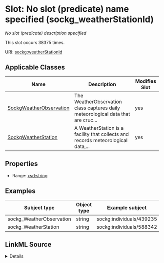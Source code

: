 

# Slot: No slot (predicate) name specified (sockg_weatherStationId)


_No slot (predicate) description specified_






This slot occurs 38375 times.


URI: [sockg:weatherStationId](https://idir.uta.edu/sockg-ontology/docs/weatherStationId)



<!-- no inheritance hierarchy -->





## Applicable Classes

| Name | Description | Modifies Slot |
| --- | --- | --- |
| [SockgWeatherObservation](../classes/SockgWeatherObservation.md) | The WeatherObservation class captures daily meteorological data that are cruc... |  yes  |
| [SockgWeatherStation](../classes/SockgWeatherStation.md) | A WeatherStation is a facility that collects and records meteorological data,... |  yes  |







## Properties

* Range: [xsd:string](http://www.w3.org/2001/XMLSchema#string)






## Examples

| Subject type | Object type | Example subject | Example object | Occurrences |
| --- | --- | --- | --- | --- |
| sockg_WeatherObservation | string | sockg:individuals/439235 | MEADAGROFARM | 38363 |
| sockg_WeatherStation | string | sockg:individuals/588342 | MEADAGROFARM | 12 |




## LinkML Source

<details>

```yaml
name: sockg_weatherStationId
annotations:
  count:
    tag: count
    value: 38375
description: No slot (predicate) description specified
title: No slot (predicate) name specified
examples:
- object:
    example_object: MEADAGROFARM
    example_object_type: string
    example_predicate: sockg:weatherStationId
    example_subject: sockg:individuals/439235
    example_subject_type: sockg_WeatherObservation
- object:
    example_object: MEADAGROFARM
    example_object_type: string
    example_predicate: sockg:weatherStationId
    example_subject: sockg:individuals/588342
    example_subject_type: sockg_WeatherStation
from_schema: soc-kg
rank: 1000
domain: sockg_WeatherStation
slot_uri: sockg:weatherStationId
alias: sockg_weatherStationId
domain_of:
- sockg_WeatherObservation
- sockg_WeatherStation
range: string

```
</details>
